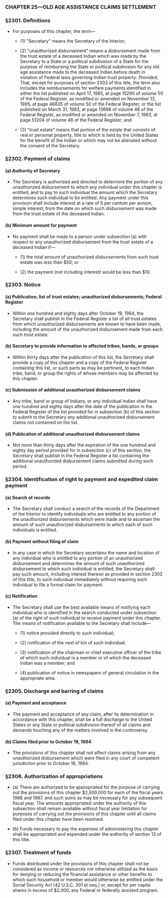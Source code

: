 ### **CHAPTER 25—OLD AGE ASSISTANCE CLAIMS SETTLEMENT**

### §2301. Definitions
* For purposes of this chapter, the term—

  * (1) "Secretary" means the Secretary of the Interior;

  * (2) "unauthorized disbursement" means a disbursement made from the trust estate of a deceased Indian which was made by the Secretary to a State or a political subdivision of a State for the purpose of reimbursing the State or political subdivision for any old age assistance made to the deceased Indian before death in violation of Federal laws governing Indian trust property: _Provided_, That, except for purposes of section 2303 of this title, the term also includes the reimbursements for welfare payments identified in either the list published on April 17, 1985, at page 15290 of volume 50 of the Federal Register, as modified or amended on November 13, 1985, at page 46835 of volume 50 of the Federal Register, or the list published on March 31, 1983, at page 13698 of volume 48 of the Federal Register, as modified or amended on November 7, 1983, at page 51204 of volume 48 of the Federal Register; and

  * (3) "trust estate" means that portion of the estate that consists of real or personal property, title to which is held by the United States for the benefit of the Indian or which may not be alienated without the consent of the Secretary.

### §2302. Payment of claims
#### (a) Authority of Secretary
* The Secretary is authorized and directed to determine the portion of any unauthorized disbursement to which any individual under this chapter is entitled, and to pay to such individual the amount which the Secretary determines such individual to be entitled. Any payment under this provision shall include interest at a rate of 5 per centum per annum, simple interest, from the date on which such disbursement was made from the trust estate of the deceased Indian.

#### (b) Minimum amount for payment
* No payment shall be made to a person under subsection (a) with respect to any unauthorized disbursement from the trust estate of a deceased Indian if—

  * (1) the total amount of unauthorized disbursements from such trust estate was less than $50; or

  * (2) the payment (not including interest) would be less than $10.

### §2303. Notice
#### (a) Publication; list of trust estates; unauthorized disbursements; Federal Register
* Within one hundred and eighty days after October 19, 1984, the Secretary shall publish in the Federal Register a list of all trust estates from which unauthorized disbursements are known to have been made, including the amount of the unauthorized disbursement made from each such trust estate.

#### (b) Secretary to provide information to affected tribes, bands, or groups
* Within thirty days after the publication of this list, the Secretary shall provide a copy of this chapter and a copy of the Federal Register containing this list, or such parts as may be pertinent, to each Indian tribe, band, or group the rights of whose members may be affected by this chapter.

#### (c) Submission of additional unauthorized disbursement claims
* Any tribe, band or group of Indians, or any individual Indian shall have one hundred and eighty days after the date of the publication in the Federal Register of the list provided for in subsection (b) of this section to submit to the Secretary any additional unauthorized disbursement claims not contained on the list.

#### (d) Publication of additional unauthorized disbursement claims
* Not more than thirty days after the expiration of the one hundred and eighty day period provided for in subsection (c) of this section, the Secretary shall publish in the Federal Register a list containing the additional unauthorized disbursement claims submitted during such period.

### §2304. Identification of right to payment and expedited claim payment
#### (a) Search of records
* The Secretary shall conduct a search of the records of the Department of the Interior to identify individuals who are entitled to any portion of the unauthorized disbursements which were made and to ascertain the amount of such unauthorized disbursements to which each of such individuals is entitled.

#### (b) Payment without filing of claim
* In any case in which the Secretary ascertains the name and location of any individual who is entitled to any portion of an unauthorized disbursement and determines the amount of such unauthorized disbursement to which such individual is entitled, the Secretary shall pay such amount, including interest thereon as provided in section 2302 of this title, to such individual immediately without requiring such individual to file a formal claim for payment.

#### (c) Notification
* The Secretary shall use the best available means of notifying each individual who is identified in the search conducted under subsection (a) of the right of such individual to receive payment under this chapter. The means of notification available to the Secretary shall include—

  * (1) notice provided directly to such individual;

  * (2) notification of the next of kin of such individual;

  * (3) notification of the chairman or chief executive officer of the tribe of which such individual is a member or of which the deceased Indian was a member; and

  * (4) publication of notice in newspapers of general circulation in the appropriate area.

### §2305. Discharge and barring of claims
#### (a) Payment and acceptance
* The payment and acceptance of any claim, after its determination in accordance with this chapter, shall be a full discharge to the United States or any State or political subdivision thereof of all claims and demands touching any of the matters involved in the controversy.

#### (b) Claims filed prior to October 19, 1984
* The provisions of this chapter shall not affect claims arising from any unauthorized disbursement which were filed in any court of competent jurisdiction prior to October 19, 1984.

### §2306. Authorization of appropriations
* (a) There are authorized to be appropriated for the purpose of carrying out the provisions of this chapter $2,500,000 for each of the fiscal years 1986 and 1987, and such sums as may be necessary for any subsequent fiscal year. The amounts appropriated under the authority of this subsection shall remain available without fiscal year limitation for purposes of carrying out the provisions of this chapter until all claims filed under this chapter have been resolved.

* (b) Funds necessary to pay the expenses of administering this chapter shall be appropriated and expended under the authority of section 13 of this title.

### §2307. Treatment of funds
* Funds distributed under the provisions of this chapter shall not be considered as income or resources nor otherwise utilized as the basis for denying or reducing the financial assistance or other benefits to which such household or member would otherwise be entitled under the Social Security Act [42 U.S.C. 301 et seq.] or, except for per capita shares in excess of $2,000, any Federal or federally assisted program.